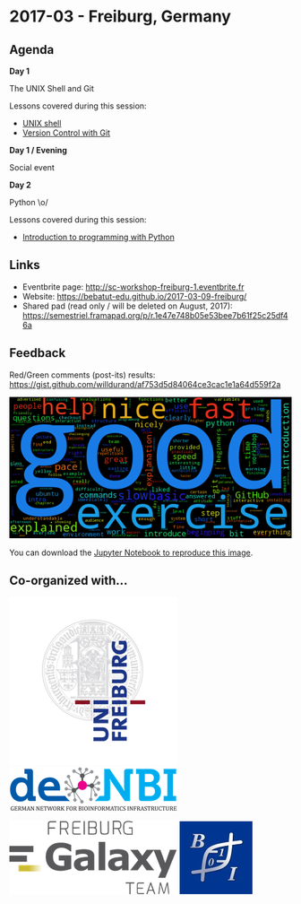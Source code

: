 # 2017-03 - Freiburg, Germany

## Agenda

**Day 1**

The UNIX Shell and Git

Lessons covered during this session:
- [UNIX shell](/software-carpentry/lessons/the-unix-shell.md)
- [Version Control with Git](/software-carpentry/lessons/version-control-with-git.md)

**Day 1 / Evening**

Social event

**Day 2**

Python \o/

Lessons covered during this session:
- [Introduction to programming with Python](/software-carpentry/lessons/introduction-to-programming-with-python.md)

## Links

- Eventbrite page: http://sc-workshop-freiburg-1.eventbrite.fr
- Website: https://bebatut-edu.github.io/2017-03-09-freiburg/
- Shared pad (read only / will be deleted on August, 2017): https://semestriel.framapad.org/p/r.1e47e748b05e53bee7b61f25c25df46a

## Feedback

Red/Green comments (post-its) results: https://gist.github.com/willdurand/af753d5d84064ce3cac1e1a64d559f2a

![](/software-carpentry/past-workshops/images/scw_freiburg_cloud.png)

You can download the [Jupyter Notebook to reproduce this image](https://gist.github.com/willdurand/90681cbde746f9bd70e683f21eb3667f).

## Co-organized with...

[![](/software-carpentry/past-workshops/images/Logo_Uni_Freiburg-300.png)](https://www.uni-freiburg.de/)
[![](/software-carpentry/past-workshops/images/deNBI_Logo_rgb-300.png)](https://www.denbi.de/)

[![](/software-carpentry/past-workshops/images/freiburg_galaxy_team-300.png)](http://www.bioinf.uni-freiburg.de/Galaxy/index.html)
[![](/software-carpentry/past-workshops/images/Backofen.jpg)](http://www.bioinf.uni-freiburg.de/)